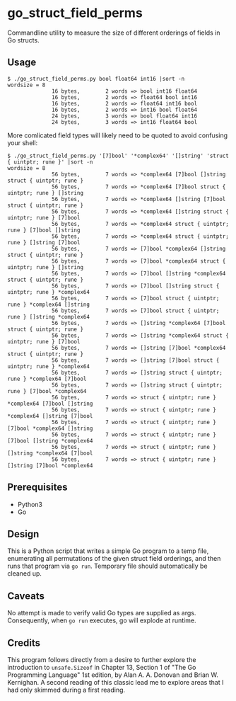 # go_struct_field_perms

Commandline utility to measure the size of different orderings of fields in Go structs.

## Usage

```
$ ./go_struct_field_perms.py bool float64 int16 |sort -n
wordsize = 8
              16 bytes,        2 words => bool int16 float64
              16 bytes,        2 words => float64 bool int16
              16 bytes,        2 words => float64 int16 bool
              16 bytes,        2 words => int16 bool float64
              24 bytes,        3 words => bool float64 int16
              24 bytes,        3 words => int16 float64 bool
```

More comlicated field types will likely need to be quoted
to avoid confusing your shell:
```
$ ./go_struct_field_perms.py '[7]bool' '*complex64' '[]string' 'struct { uintptr; rune }' |sort -n
wordsize = 8
              56 bytes,        7 words => *complex64 [7]bool []string struct { uintptr; rune }
              56 bytes,        7 words => *complex64 [7]bool struct { uintptr; rune } []string
              56 bytes,        7 words => *complex64 []string [7]bool struct { uintptr; rune }
              56 bytes,        7 words => *complex64 []string struct { uintptr; rune } [7]bool
              56 bytes,        7 words => *complex64 struct { uintptr; rune } [7]bool []string
              56 bytes,        7 words => *complex64 struct { uintptr; rune } []string [7]bool
              56 bytes,        7 words => [7]bool *complex64 []string struct { uintptr; rune }
              56 bytes,        7 words => [7]bool *complex64 struct { uintptr; rune } []string
              56 bytes,        7 words => [7]bool []string *complex64 struct { uintptr; rune }
              56 bytes,        7 words => [7]bool []string struct { uintptr; rune } *complex64
              56 bytes,        7 words => [7]bool struct { uintptr; rune } *complex64 []string
              56 bytes,        7 words => [7]bool struct { uintptr; rune } []string *complex64
              56 bytes,        7 words => []string *complex64 [7]bool struct { uintptr; rune }
              56 bytes,        7 words => []string *complex64 struct { uintptr; rune } [7]bool
              56 bytes,        7 words => []string [7]bool *complex64 struct { uintptr; rune }
              56 bytes,        7 words => []string [7]bool struct { uintptr; rune } *complex64
              56 bytes,        7 words => []string struct { uintptr; rune } *complex64 [7]bool
              56 bytes,        7 words => []string struct { uintptr; rune } [7]bool *complex64
              56 bytes,        7 words => struct { uintptr; rune } *complex64 [7]bool []string
              56 bytes,        7 words => struct { uintptr; rune } *complex64 []string [7]bool
              56 bytes,        7 words => struct { uintptr; rune } [7]bool *complex64 []string
              56 bytes,        7 words => struct { uintptr; rune } [7]bool []string *complex64
              56 bytes,        7 words => struct { uintptr; rune } []string *complex64 [7]bool
              56 bytes,        7 words => struct { uintptr; rune } []string [7]bool *complex64
```

## Prerequisites

- Python3
- Go

## Design

This is a Python script that writes a simple Go program to a temp file, enumerating
all permutations of the given struct field orderings, and then runs that
program via `go run`.  Temporary file should automatically be cleaned up.

## Caveats

No attempt is made to verify valid Go types are supplied as args.
Consequently, when `go run` executes, go will explode at runtime.

## Credits

This program follows directly from a desire to further explore the introduction
to `unsafe.Sizeof` in Chapter 13, Section 1 of "The Go Programming Language" 1st edition,
by Alan A. A. Donovan and Brian W. Kernighan.  A second reading of this classic
lead me to explore areas that I had only skimmed during a first reading.
